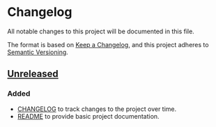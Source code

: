# Changelog

All notable changes to this project will be documented in this file.

The format is based on [Keep a Changelog](https://keepachangelog.com/en/1.1.0/),
and this project adheres to [Semantic Versioning](https://semver.org/spec/v2.0.0.html).

## [Unreleased]

### Added

- [CHANGELOG](CHANGELOG.md) to track changes to the project over time. 
- [README](README.md) to provide basic project documentation.

[Unreleased]: https://github.com/nextdaylost/galaxyquest/compare/main...develop
